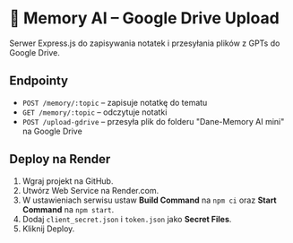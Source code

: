 
# 🧠 Memory AI – Google Drive Upload

Serwer Express.js do zapisywania notatek i przesyłania plików z GPTs do Google Drive.

## Endpointy

- `POST /memory/:topic` – zapisuje notatkę do tematu
- `GET /memory/:topic` – odczytuje notatki
- `POST /upload-gdrive` – przesyła plik do folderu "Dane-Memory AI mini" na Google Drive

## Deploy na Render

1. Wgraj projekt na GitHub.
2. Utwórz Web Service na Render.com.
3. W ustawieniach serwisu ustaw **Build Command** na `npm ci` oraz **Start Command** na `npm start`.
4. Dodaj `client_secret.json` i `token.json` jako **Secret Files**.
5. Kliknij Deploy.

